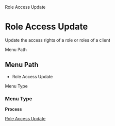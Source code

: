 
Role Access Update
# Role Access Update


Update the access rights of a role or roles of a client

Menu Path
## Menu Path



- Role Access Update

Menu Type
### Menu Type

**Process**


[Role Access Update](functional-guide/process/process-ad_role_accessupdate.md)